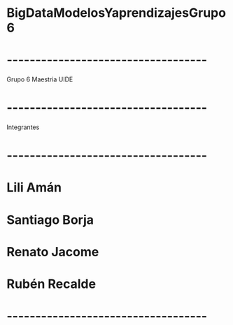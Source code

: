 # BigDataModelosYaprendizajesGrupo6
# ----------------------------------- #
Grupo 6 Maestria UIDE
# ----------------------------------- #

Integrantes
# ----------------------------------- #

# Lili Amán
# Santiago Borja
# Renato Jacome
# Rubén Recalde

# ----------------------------------- #